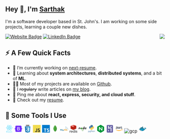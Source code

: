 <h2>Hey 👋, I'm <a href="https://sarthak.page">Sarthak</a></h2>
<p>I'm a software developer based in St. John's. I am working on some side projects, learning a couple new dishes.</p>
<p><a href="https://sarthak.page"><img src="https://img.shields.io/badge/-sarthak.page-4E69C8?style=flat-square&amp;labelColor=4E69C8&amp;logo=Firefox&amp;link=https://sarthak.page" alt="Website Badge"></a>
 <a href="https://www.linkedin.com/in/sarthakgandhi1/"><img src="https://img.shields.io/badge/-@sarthakgandhi1-0077B5?style=flat-square&amp;labelColor=0077B5&amp;logo=LinkedIn&amp;link=https://www.linkedin.com/in/sarthakgandhi1/" alt="LinkedIn Badge"></a>
<img align="right" src="https://media1.giphy.com/media/13HgwGsXF0aiGY/giphy.gif" />
<h2>⚡️ A Few Quick Facts</h2>
<ul>
<li>🔭 I’m currently working on <a href="https://github.com/sgandhi15/next-resume">next-resume</a>.</li>
<li>🧐 Learning about <strong>system architectures</strong>, <strong>distributed systems</strong>, and a bit of <strong>ML</strong>.</li>
<li>👨‍💻 Most of my projects are available on <a href="https://github.com/sgandhi15">Github</a>.</li>
<li>📝 I <del>regulary</del> write articles on <a href="https://sarthak.page/blogs">my blog</a>.</li>
<li>💬 Ping me about <strong>react, express, security, and cloud stuff</strong>.</li>
<li>📙 Check out my <a href="https://sarthak.page/resume.pdf">resume</a>.</li>
</ul>

<h2>🚀 Some Tools I Use</h2>
<p align="left">
<img src="https://raw.githubusercontent.com/devicons/devicon/master/icons/react/react-original-wordmark.svg" alt="react" width="25" height="25" />
<img src="https://raw.githubusercontent.com/devicons/devicon/master/icons/bootstrap/bootstrap-plain.svg" alt="bootstrap" width="25" height="25" />
<img src="https://raw.githubusercontent.com/devicons/devicon/master/icons/css3/css3-original-wordmark.svg" alt="css3" width="25" height="25" />
<img src="https://raw.githubusercontent.com/devicons/devicon/master/icons/javascript/javascript-original.svg" alt="javascript" width="25" height="25" />
<img src="https://raw.githubusercontent.com/devicons/devicon/master/icons/typescript/typescript-original.svg" alt="typescript" width="25" height="25" />
<img src="https://raw.githubusercontent.com/devicons/devicon/master/icons/mongodb/mongodb-original.svg" alt="mongodb" width="25" height="25" />
<img src="https://raw.githubusercontent.com/devicons/devicon/master/icons/mysql/mysql-original-wordmark.svg" alt="mysql" width="25" height="25" />
<img src="https://raw.githubusercontent.com/devicons/devicon/master/icons/redis/redis-original-wordmark.svg" alt="redis" width="25" height="25" />
<img src="https://raw.githubusercontent.com/devicons/devicon/master/icons/nodejs/nodejs-original-wordmark.svg" alt="nodejs" width="25" height="25" />
<img src="https://raw.githubusercontent.com/devicons/devicon/master/icons/python/python-original-wordmark.svg" alt="python" width="25" height="25" />
<img src="https://raw.githubusercontent.com/devicons/devicon/master/icons/nginx/nginx-original.svg" alt="nginx" width="25" height="25" />
<img src="https://raw.githubusercontent.com/devicons/devicon/master/icons/heroku/heroku-plain.svg" alt="heroku" width="25" height="25" />
<img src="https://raw.githubusercontent.com/github/explore/80688e429a7d4ef2fca1e82350fe8e3517d3494d/topics/aws/aws.png" alt="aws" width="25" height="25" />
<img src="https://www.vectorlogo.zone/logos/google_cloud/google_cloud-icon.svg" alt="gcp" width="25" height="25" />
<img src="https://raw.githubusercontent.com/devicons/devicon/master/icons/docker/docker-original.svg" alt="Docker" width="25" height="25" />
</p>
